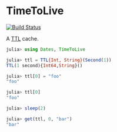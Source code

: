 # TimeToLive

[![Build Status](https://travis-ci.com/christopher-dG/TimeToLive.jl.svg?branch=master)](https://travis-ci.com/christopher-dG/TimeToLive.jl)

A [TTL](https://en.wikipedia.org/wiki/Time_to_live) cache.

```julia
julia> using Dates, TimeToLive

julia> ttl = TTL{Int, String}(Second(1))
TTL(1 second){Int64,String}()

julia> ttl[0] = "foo"
"foo"

julia> ttl[0]
"foo"

julia> sleep(2)

julia> get(ttl, 0, "bar")
"bar"
```
